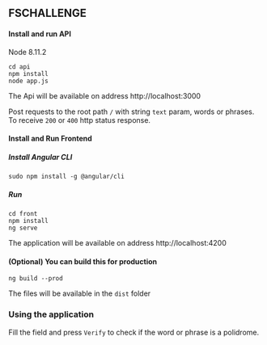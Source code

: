 ## FSCHALLENGE

#### Install and run API
Node 8.11.2
```
cd api
npm install
node app.js
```
The Api will be available on address http://localhost:3000



Post requests to the root path `/` with string `text` param, words or phrases. To receive `200` or `400` http status response.

#### Install and Run Frontend
##### Install Angular CLI
```
sudo npm install -g @angular/cli
```
##### Run
```
cd front
npm install
ng serve
```
The application will be available on address http://localhost:4200

#### (Optional) You can build this for production
```
ng build --prod
```
The files will be available in the `dist` folder

### Using the application
Fill the field and press `Verify` to check if the word or phrase is a polidrome.